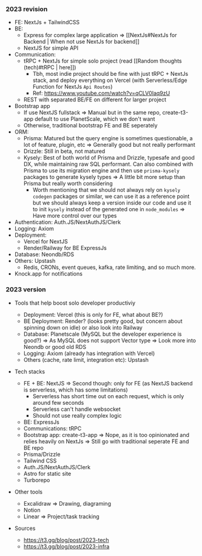 ### 2023 revision
- FE: NextJs + TailwindCSS
- BE: 
	- Express for complex large application => [[NextJs#NextJs for Backend | When not use NextJs for backend]]
	- NextJS for simple API
- Communication: 
	- tRPC + NextJs for simple solo project (read [[Random thoughts (tech)#tRPC | here]])
		- Tbh, most indie project should be fine with just tRPC + NextJs stack, and deploy everything on Vercel (with Serverless/Edge Function for NextJs `Api Routes`)
		- Ref: https://www.youtube.com/watch?v=qCLV0Iaq9zU
	- REST with separated BE/FE on different for larger project 
- Bootstrap app
	- If use NextJS fullstack => Manual but in the same repo, create-t3-app default to use PlanetScale, which we don't want
	- Otherwise, traditional bootstrap FE and BE seperately
- ORM: 
	- Prisma: Matured but the query engine is sometimes questionable, a lot of feature, plugin, etc => Generally good but not really performant
	- Drizzle: Still in beta, not matured
	- Kysely: Best of both world of Prisma and Drizzle, typesafe and good DX, while maintaining raw SQL performant. Can also combined with Prisma to use its migration engine and then use `prisma-kysely` packages to generate kysely types => A little bit more setup than Prisma but really worth considering
		- Worth mentioning that we should not always rely on `kysely codegen` packages or similar, we can use it as a reference point but we should always keep a version inside our code and use it to init `kysely` instead of the generated one in `node_modules` => Have more control over our types 
- Authentication: Auth.JS/NextAuthJS/Clerk
- Logging: Axiom
- Deployment:
	- Vercel for NextJS
	- Render/Railway for BE ExpressJs
- Database: Neondb/RDS
- Others: Upstash
	- Redis, CRONs, event queues, kafka, rate limiting, and so much more.
- Knock.app for notifications

### 2023 version
- Tools that help boost solo developer productiviy
	- Deployment: Vercel (this is only for FE, what about BE?)
	- BE Deployment: Render? (looks pretty good, but concern about spinning down on idle) or also look into Railway
	- Database: Planetscale (MySQL but the developer experience is good?) => As MySQL does not support Vector type => Look more into Neondb or good old RDS
	- Logging: Axiom (already has integration with Vercel)
	- Others (cache, rate limit, integration etc): Upstash

- Tech stacks
	- FE + BE: NextJS => Second though: only for FE (as NextJS backend is serverless, which has some limitations)
		- Serverless has short time out on each request, which is only around few seconds
		- Serverless can't handle websocket
		- Should not use really complex logic
	- BE: ExpressJs
	- Communications: tRPC
	- Bootstrap app: create-t3-app => Nope, as it is too opinionated and relies heavily on NextJs => Still go with traditional seperate FE and BE repo
	- Prisma/Drizzle
	- Tailwind CSS
	- Auth.JS/NextAuthJS/Clerk
	- Astro for static site
	- Turborepo

- Other tools
	- Excalidraw => Drawing, diagraming
	- Notion
	- Linear => Project/task tracking

- Sources
	- https://t3.gg/blog/post/2023-tech
	- https://t3.gg/blog/post/2023-infra